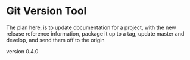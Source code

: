 # Git Version Tool

The plan here, is to update documentation for a project, with the new release reference information, package it up to a tag, update master and develop, and send them off to the origin

version 0.4.0
